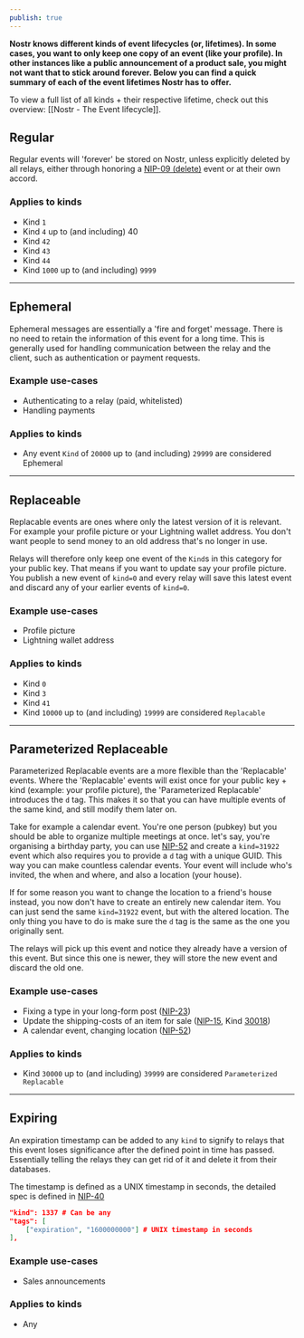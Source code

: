 ```yaml
---
publish: true
---
```


**Nostr knows different kinds of event lifecycles (or, lifetimes). In some cases, you want to only keep one copy of an event (like your profile). In other instances like a public announcement of a product sale, you might not want that to stick around forever. Below you can find a quick summary of each of the event lifetimes Nostr has to offer.**

To view a full list of all kinds + their respective lifetime, check out this overview: [[Nostr - The Event lifecycle]].
## Regular

Regular events will 'forever' be stored on Nostr, unless explicitly deleted by all relays, either through honoring a [NIP-09 (delete)](https://nostr-nips.com/nip-09) event or at their own accord.

### Applies to kinds

- Kind `1`
- Kind `4` up to (and including) 40
- Kind `42`
- Kind `43`
- Kind `44`
- Kind `1000` up to (and including) `9999`

---
## Ephemeral

Ephemeral messages are essentially a 'fire and forget' message. There is no need to retain the information of this event for a long time. This is generally used for handling communication between the relay and the client, such as authentication or payment requests.

### Example use-cases

- Authenticating to a relay (paid, whitelisted)
- Handling payments

### Applies to kinds

- Any event `Kind` of `20000` up to (and including) `29999` are considered Ephemeral

---

## Replaceable

Replacable events are ones where only the latest version of it is relevant. For example your profile picture or your Lightning wallet address. You don't want people to send money to an old address that's no longer in use.

Relays will therefore only keep one event of the `Kind`s in this category for your public key. That means if you want to update say your profile picture. You publish a new event of `kind=0` and every relay will save this latest event and discard any of your earlier events of `kind=0`.
### Example use-cases

- Profile picture
- Lightning wallet address

### Applies to kinds

- Kind `0`
- Kind `3`
- Kind `41`
- Kind `10000` up to (and including) `19999` are considered `Replacable`

---

## Parameterized Replaceable

Parameterized Replacable events are a more flexible than the 'Replacable' events. Where the 'Replacable' events will exist once for your public key + kind (example: your profile picture), the 'Parameterized Replacable' introduces the `d` tag. This makes it so that you can have multiple events of the same kind, and still modify them later on.

Take for example a calendar event. You're one person (pubkey) but you should be able to organize multiple meetings at once. let's say, you're organising a birthday party, you can use [NIP-52](https://nostr-nips.com/nip-52) and create a `kind=31922` event which also requires you to provide a `d` tag with a unique GUID. This way you can make countless calendar events. Your event will include who's invited, the when and where, and also a location (your house).

If for some reason you want to change the location to a friend's house instead, you now don't have to create an entirely new calendar item. You can just send the same `kind=31922` event, but with the altered location. The only thing you have to do is make sure the `d` tag is the same as the one you originally sent.

The relays will pick up this event and notice they already have a version of this event. But since this one is newer, they will store the new event and discard the old one.

### Example use-cases

- Fixing a type in your long-form post ([NIP-23](https://nostr-nips.com/nip-23))
- Update the shipping-costs of an item for sale ([NIP-15](https://nostr-nips.com/nip-15), Kind [30018](https://nostr-nips.com/nip-15#event-30018-create-or-update-a-product))
- A calendar event, changing location ([NIP-52](https://nostr-nips.com/nip-52))

### Applies to kinds

- Kind `30000` up to (and including) `39999` are considered `Parameterized Replacable`

---

## Expiring

An expiration timestamp can be added to any `kind` to signify to relays that this event loses significance after the defined point in time has passed. Essentially telling the relays they can get rid of it and delete it from their databases.

The timestamp is defined as a UNIX timestamp in seconds, the detailed spec is defined in [NIP-40](https://nostr-nips.com/nip-40)

```json
"kind": 1337 # Can be any
"tags": [
	["expiration", "1600000000"] # UNIX timestamp in seconds
],
```

### Example use-cases

- Sales announcements

### Applies to kinds

- Any
